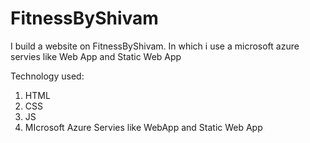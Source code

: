 # FitnessByShivam
I build a website on FitnessByShivam. In which i use a microsoft azure servies like Web App and Static Web App

Technology used:
1. HTML
2. CSS
3. JS
4. MIcrosoft Azure Servies like WebApp and Static Web App
